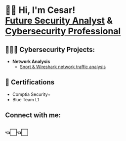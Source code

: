 <h1>👋🏻 Hi, I'm Cesar! <br/><a href="https://github.com/ChefCS">Future Security Analyst</a> & <a href="linkedin.com/in/cesar-sandoval-683b39293">Cybersecurity Professional</a></h1>

<h2>👨🏻‍💻 Cybersecurity Projects:</h2>

- <b>Network Analysis</b>
  - [Snort & Wireshark network traffic analysis](https://github.com/ChefCS/Network-Traffic-Monitoring-with-Snort-and-Wireshark)

<h2>📄 Certifications</h2>

- Comptia Security+
- Blue Team L1



<h2>  Connect with me:</h2>


<h2>👈🏻👈🏻</h2>

[twitter]: https://x.com/Chef__CS
[linkedin]:https://www.linkedin.com/in/cesar-sandoval-683b39293?lipi=urn%3Ali%3Apage%3Ad_flagship3_profile_view_base_contact_details%3BPyBMZUHZR%2F22YIrIuFppXg%3D%3D


<!--
**joshmadakor1/joshmadakor1** is a ✨ _special_ ✨ repository because its `README.md` (this file) appears on your GitHub profile.

Here are some ideas to get you started:

- 🔭 I’m currently working on ...
- 🌱 I’m currently learning ...
- 👯 I’m looking to collaborate on ...
- 🤔 I’m looking for help with ...
- 💬 Ask me about ...
- 📫 How to reach me: ...
- 😄 Pronouns: ...
- ⚡ Fun fact: ...
-->
